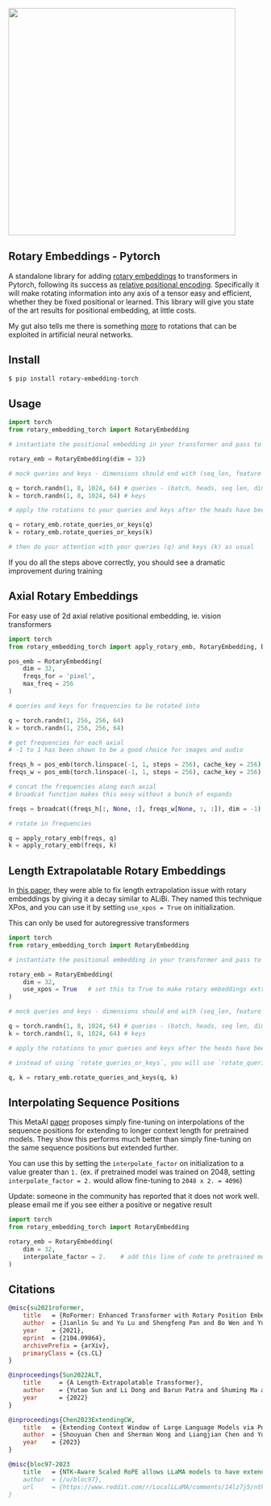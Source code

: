 <img src="./rope.png" width="450px"></img>

## Rotary Embeddings - Pytorch

A standalone library for adding <a href="https://arxiv.org/abs/2104.09864">rotary embeddings</a> to transformers in Pytorch, following its success as <a href="https://blog.eleuther.ai/rotary-embeddings/">relative positional encoding</a>. Specifically it will make rotating information into any axis of a tensor easy and efficient, whether they be fixed positional or learned. This library will give you state of the art results for positional embedding, at little costs.

My gut also tells me there is something <a href="https://www.nature.com/articles/s41593-021-00821-9">more</a> to rotations that can be exploited in artificial neural networks.

## Install

```bash
$ pip install rotary-embedding-torch
```

## Usage

```python
import torch
from rotary_embedding_torch import RotaryEmbedding

# instantiate the positional embedding in your transformer and pass to all your attention layers

rotary_emb = RotaryEmbedding(dim = 32)

# mock queries and keys - dimensions should end with (seq_len, feature dimension), and any number of preceding dimensions (batch, heads, etc)

q = torch.randn(1, 8, 1024, 64) # queries - (batch, heads, seq len, dimension of head)
k = torch.randn(1, 8, 1024, 64) # keys

# apply the rotations to your queries and keys after the heads have been split out, but prior to the dot product and subsequent softmax (attention)

q = rotary_emb.rotate_queries_or_keys(q)
k = rotary_emb.rotate_queries_or_keys(k)

# then do your attention with your queries (q) and keys (k) as usual
```

If you do all the steps above correctly, you should see a dramatic improvement during training

## Axial Rotary Embeddings

For easy use of 2d axial relative positional embedding, ie. vision transformers

```python
import torch
from rotary_embedding_torch import apply_rotary_emb, RotaryEmbedding, broadcat

pos_emb = RotaryEmbedding(
    dim = 32,
    freqs_for = 'pixel',
    max_freq = 256
)

# queries and keys for frequencies to be rotated into

q = torch.randn(1, 256, 256, 64)
k = torch.randn(1, 256, 256, 64)

# get frequencies for each axial
# -1 to 1 has been shown to be a good choice for images and audio

freqs_h = pos_emb(torch.linspace(-1, 1, steps = 256), cache_key = 256)
freqs_w = pos_emb(torch.linspace(-1, 1, steps = 256), cache_key = 256)

# concat the frequencies along each axial
# broadcat function makes this easy without a bunch of expands

freqs = broadcat((freqs_h[:, None, :], freqs_w[None, :, :]), dim = -1)

# rotate in frequencies

q = apply_rotary_emb(freqs, q)
k = apply_rotary_emb(freqs, k)
```

## Length Extrapolatable Rotary Embeddings

In <a href="https://arxiv.org/abs/2212.10554v1">this paper</a>, they were able to fix length extrapolation issue with rotary embeddings by giving it a decay similar to ALiBi. They named this technique XPos, and you can use it by setting `use_xpos = True` on initialization.

This can only be used for autoregressive transformers

```python
import torch
from rotary_embedding_torch import RotaryEmbedding

# instantiate the positional embedding in your transformer and pass to all your attention layers

rotary_emb = RotaryEmbedding(
    dim = 32,
    use_xpos = True   # set this to True to make rotary embeddings extrapolate better to sequence lengths greater than the one used at training time
)

# mock queries and keys - dimensions should end with (seq_len, feature dimension), and any number of preceding dimensions (batch, heads, etc)

q = torch.randn(1, 8, 1024, 64) # queries - (batch, heads, seq len, dimension of head)
k = torch.randn(1, 8, 1024, 64) # keys

# apply the rotations to your queries and keys after the heads have been split out, but prior to the dot product and subsequent softmax (attention)

# instead of using `rotate_queries_or_keys`, you will use `rotate_queries_and_keys`, the rest is taken care of

q, k = rotary_emb.rotate_queries_and_keys(q, k)
```

## Interpolating Sequence Positions

This MetaAI <a href="https://arxiv.org/abs//2306.15595">paper</a> proposes simply fine-tuning on interpolations of the sequence positions for extending to longer context length for pretrained models. They show this performs much better than simply fine-tuning on the same sequence positions but extended further.

You can use this by setting the `interpolate_factor` on initialization to a value greater than `1.` (ex. if pretrained model was trained on 2048, setting `interpolate_factor = 2.` would allow fine-tuning to `2048 x 2. = 4096`)

Update: someone in the community has reported that it does not work well. please email me if you see either a positive or negative result

```python
import torch
from rotary_embedding_torch import RotaryEmbedding

rotary_emb = RotaryEmbedding(
    dim = 32,
    interpolate_factor = 2.    # add this line of code to pretrained model and fine-tune for ~1000 steps, as shown in paper
)
```

## Citations

```bibtex
@misc{su2021roformer,
    title   = {RoFormer: Enhanced Transformer with Rotary Position Embedding}, 
    author  = {Jianlin Su and Yu Lu and Shengfeng Pan and Bo Wen and Yunfeng Liu},
    year    = {2021},
    eprint  = {2104.09864},
    archivePrefix = {arXiv},
    primaryClass = {cs.CL}
}
```

```bibtex
@inproceedings{Sun2022ALT,
    title     = {A Length-Extrapolatable Transformer},
    author    = {Yutao Sun and Li Dong and Barun Patra and Shuming Ma and Shaohan Huang and Alon Benhaim and Vishrav Chaudhary and Xia Song and Furu Wei},
    year      = {2022}
}
```

```bibtex
@inproceedings{Chen2023ExtendingCW,
    title   = {Extending Context Window of Large Language Models via Positional Interpolation},
    author  = {Shouyuan Chen and Sherman Wong and Liangjian Chen and Yuandong Tian},
    year    = {2023}
}
```

```bibtex
@misc{bloc97-2023
    title   = {NTK-Aware Scaled RoPE allows LLaMA models to have extended (8k+) context size without any fine-tuning and minimal perplexity degradation.},
    author  = {/u/bloc97},
    url     = {https://www.reddit.com/r/LocalLLaMA/comments/14lz7j5/ntkaware_scaled_rope_allows_llama_models_to_have/}
}
```
